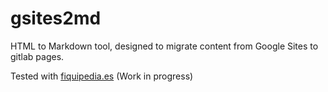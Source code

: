 # gsites2md

HTML to Markdown tool, designed to migrate content from Google Sites to gitlab pages.

Tested with [fiquipedia.es](http://fiquipedia.es) (Work in progress)